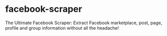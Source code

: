 # facebook-scraper
The Ultimate Facebook Scraper: Extract Facebook marketplace, post, page, profile and group information without all the headache!

